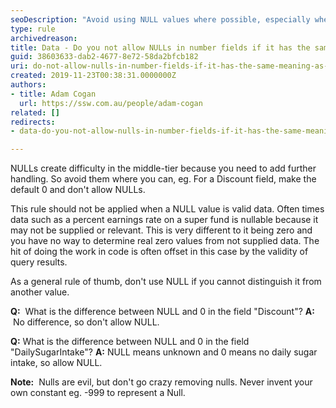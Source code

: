 ```yaml
---
seoDescription: "Avoid using NULL values where possible, especially when they can be confused with a valid zero value. Instead, set default values or use other alternatives to represent unknown or not applicable data."
type: rule
archivedreason: 
title: Data - Do you not allow NULLs in number fields if it has the same meaning as zero?
guid: 38603633-dab2-4677-8e72-58da2bfcb182
uri: do-not-allow-nulls-in-number-fields-if-it-has-the-same-meaning-as-zero
created: 2019-11-23T00:38:31.0000000Z
authors:
- title: Adam Cogan
  url: https://ssw.com.au/people/adam-cogan
related: []
redirects:
- data-do-you-not-allow-nulls-in-number-fields-if-it-has-the-same-meaning-as-zero

---
```


NULLs create difficulty in the middle-tier because you need to add further handling. So avoid them where you can, eg. For a Discount field, make the default 0 and don't allow NULLs.

<!--endintro-->

This rule should not be applied when a NULL value is valid data. Often times data such as a percent earnings rate on a super fund is nullable because it may not be supplied or relevant. This is very different to it being zero and you have no way to determine real zero values from not supplied data. The hit of doing the work in code is often offset in this case by the validity of query results.

As a general rule of thumb, don't use NULL if you cannot distinguish it from another value.

 **Q:**  What is the difference between NULL and 0 in the field "Discount"?
 **A:**  No difference, so don't allow NULL.

 **Q:** What is the difference between NULL and 0 in the field "DailySugarIntake"?
 **A:** NULL means unknown and 0 means no daily sugar intake, so allow NULL.

 **Note:**  Nulls are evil, but don't go crazy removing nulls. Never invent your own constant eg. -999 to represent a Null.

